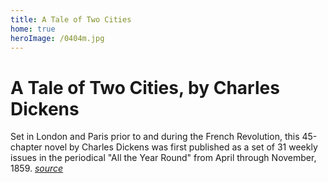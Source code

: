 ```yaml
---
title: A Tale of Two Cities
home: true
heroImage: /0404m.jpg
---
```

# A Tale of Two Cities, by Charles Dickens

Set in London and Paris prior to and during the French Revolution, this 45-chapter novel by Charles Dickens was first published as a set of 31 weekly issues in the periodical "All the Year Round" from April through November, 1859. [*source*](https://en.wikipedia.org/wiki/A_Tale_of_Two_Cities)
